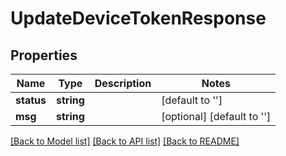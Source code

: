 # UpdateDeviceTokenResponse

## Properties
Name | Type | Description | Notes
------------ | ------------- | ------------- | -------------
**status** | **string** |  | [default to '']
**msg** | **string** |  | [optional] [default to '']

[[Back to Model list]](../README.md#documentation-for-models) [[Back to API list]](../README.md#documentation-for-api-endpoints) [[Back to README]](../README.md)


